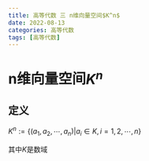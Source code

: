 ```yaml
---
title: 高等代数 三 n维向量空间$K^n$
date: 2022-08-13
categories: 高等代数
tags: [高等代数]
---
```


# n维向量空间$K^n$

## 定义

 $K^n:=\lbrace (a_1,a_2,\cdots,a_n) | a_i\in K,i=1,2,\cdots,n \rbrace$

其中$K$是数域


